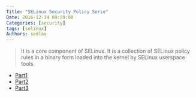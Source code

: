 ```yaml
---
Title: "SELinux Security Policy Serie"
Date: 2016-12-14 09:59:00
Categories: [security]
tags: [selinux]
Authors: sedlav
---
```


> It is a core component of SELinux. It is a collection of SELinux policy rules in a binary form loaded into the kernel by SELinux userspace tools.

* [Part1](https://mgrepl.wordpress.com/2016/11/01/selinux-security-policy-part1-is-it-a-magic/)
* [Part2](https://mgrepl.wordpress.com/2016/11/29/selinux-security-policy-part2-labels/)
* [Part3](https://mgrepl.wordpress.com/2016/12/13/selinux-security-policy-part-3-lables-in-action/)
